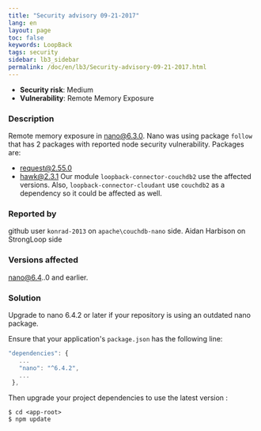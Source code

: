 ```yaml
---
title: "Security advisory 09-21-2017"
lang: en
layout: page
toc: false
keywords: LoopBack
tags: security
sidebar: lb3_sidebar
permalink: /doc/en/lb3/Security-advisory-09-21-2017.html
---
```

*   **Security risk**: Medium
*   **Vulnerability**: Remote Memory Exposure

### Description

Remote memory exposure in nano@6.3.0. Nano was using package `follow` that has
2 packages with reported node security vulnerability. Packages are:
* [request@2.55.0](https://nodesecurity.io/advisories/77)
* [hawk@2.3.1](https://nodesecurity.io/advisories/309)
Our module `loopback-connector-couchdb2` use the affected versions. Also, `loopback-connector-cloudant` use `couchdb2` as a dependency so it could be affected as well.

### Reported by

github user `konrad-2013` on `apache\couchdb-nano` side.
Aidan Harbison on StrongLoop side

### Versions affected

nano@6.4..0 and earlier.

### Solution

Upgrade to nano  6.4.2 or later if your repository is using an outdated nano package.

Ensure that your application's `package.json` has the following line:

```js
"dependencies": {
   ...
   "nano": "^6.4.2",
   ...
 },
```

Then upgrade your project dependencies to use the latest version :

```
$ cd <app-root>
$ npm update
```
